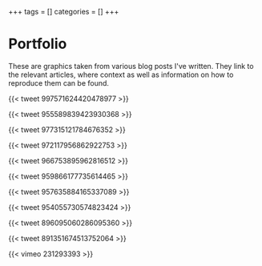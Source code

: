 +++
tags = []
categories = []
+++

# Portfolio #

These are graphics taken from various blog posts I've written. 
They link to the relevant articles, where context as well as information on how to reproduce them can be found.

<div class="row" id="two">
</div>

<script src='https://d3js.org/d3.v4.min.js'></script>
<script src='../portfolio.js'></script>

<style>
.work-item h3 {
    display: none;
}
</style>

{{< tweet 997571624420478977 >}}

{{< tweet 955589839423930368 >}}

{{< tweet 977315121784676352 >}}

{{< tweet 972117956862922753 >}}

{{< tweet 966753895962816512 >}}

{{< tweet 959866177735614465 >}}

{{< tweet 957635884165337089 >}}

{{< tweet 954055730574823424 >}}

{{< tweet 896095060286095360 >}}

{{< tweet 891351674513752064 >}}

{{< vimeo 231293393 >}}